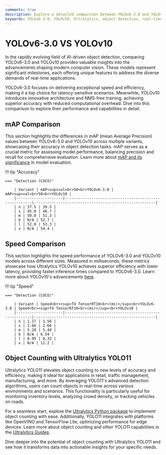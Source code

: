 ```yaml
---
comments: true
description: Explore a detailed comparison between YOLOv6-3.0 and YOLOv10, two state-of-the-art object detection models. Learn how these models stack up in terms of accuracy, latency, and real-time AI performance for cutting-edge computer vision applications in edge AI environments.
keywords: YOLOv6-3.0, YOLOv10, Ultralytics, object detection, real-time AI, edge AI, computer vision, AI models comparison
---
```


# YOLOv6-3.0 VS YOLOv10

In the rapidly evolving field of AI-driven object detection, comparing YOLOv6-3.0 and YOLOv10 provides valuable insights into the advancements shaping modern computer vision. These models represent significant milestones, each offering unique features to address the diverse demands of real-time applications.

YOLOv6-3.0 focuses on delivering exceptional speed and efficiency, making it a top choice for latency-sensitive scenarios. Meanwhile, YOLOv10 introduces innovative architecture and NMS-free training, achieving superior accuracy with reduced computational overhead. Dive into this comparison to explore their performance and capabilities in detail.

## mAP Comparison

This section highlights the differences in mAP (mean Average Precision) values between YOLOv6-3.0 and YOLOv10 across multiple variants, showcasing their accuracy in object detection tasks. mAP serves as a crucial metric for assessing model performance, balancing precision and recall for comprehensive evaluation. Learn more about [mAP and its significance](https://www.ultralytics.com/glossary/mean-average-precision-map) in model evaluation.

!!! tip "Accuracy"

    === "Detection (COCO)"

    	| Variant | mAP<sup>val<br>50<br>YOLOv6-3.0 | mAP<sup>val<br>50<br>YOLOv10 |
    	|---------------------|-------------------------------------------------------|-------------------------------------------------------|
    	| n | 37.5 | 39.5 |
    	| s | 45.0 | 46.7 |
    	| m | 50.0 | 51.3 |
    	| b | N/A | 52.7 |
    	| l | 52.8 | 53.3 |
    	| x | N/A | 54.4 |

## Speed Comparison

This section highlights the speed performance of YOLOv6-3.0 and YOLOv10 models across different sizes. Measured in milliseconds, these metrics showcase how Ultralytics YOLOv10 achieves superior efficiency with lower latency, providing faster inference times compared to YOLOv6-3.0. Learn more about YOLOv10's advancements [here](https://docs.ultralytics.com/models/yolov10/).

!!! tip "Speed"

    === "Detection (COCO)"

    	| Variant | Speed<br><sup>T4 TensorRT10<br>(ms)</sup><br>YOLOv6-3.0 | Speed<br><sup>T4 TensorRT10<br>(ms)</sup><br>YOLOv10 |
    	|---------------------|-------------------------------------------------------|-------------------------------------------------------|
    	| n | 1.17 | 1.56 |
    	| s | 2.66 | 2.66 |
    	| m | 5.28 | 5.48 |
    	| b | N/A | 6.54 |
    	| l | 8.95 | 8.33 |
    	| x | N/A | 12.2 |

## Object Counting with Ultralytics YOLO11

Ultralytics YOLO11 elevates object counting to new levels of accuracy and efficiency, making it ideal for applications in retail, traffic management, manufacturing, and more. By leveraging YOLO11's advanced detection algorithms, users can count objects in real-time across various environments and scenarios. This functionality is particularly useful for monitoring inventory levels, analyzing crowd density, or tracking vehicles on roads.

For a seamless start, explore the [Ultralytics Python package](https://pypi.org/project/ultralytics/) to implement object counting with ease. Additionally, YOLO11 integrates with platforms like OpenVINO and TensorFlow Lite, optimizing performance for edge devices. Learn more about object counting and other YOLO11 capabilities in the [Ultralytics Guides](https://docs.ultralytics.com/guides/steps-of-a-cv-project/).

Dive deeper into the potential of object counting with Ultralytics YOLO11 and see how it transforms data into actionable insights for your specific needs.
